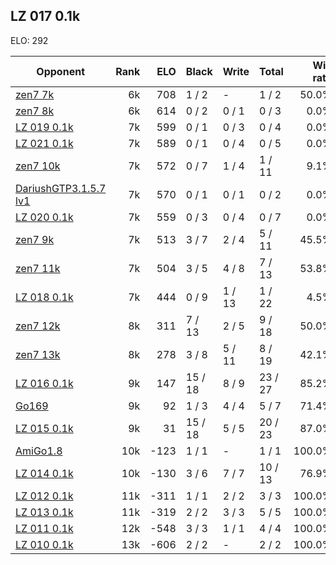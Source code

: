 ## LZ 017 0.1k ##

ELO: 292

Opponent | Rank | ELO | Black | Write | Total | Win rate
---------|-----:|----:|-------|-------|-------|-------:
[zen7 7k](zen7%207k.md) | 6k | 708 | 1 / 2 | - | 1 / 2 | 50.0%
[zen7 8k](zen7%208k.md) | 6k | 614 | 0 / 2 | 0 / 1 | 0 / 3 | 0.0%
[LZ 019 0.1k](LZ%20019%200.1k.md) | 7k | 599 | 0 / 1 | 0 / 3 | 0 / 4 | 0.0%
[LZ 021 0.1k](LZ%20021%200.1k.md) | 7k | 589 | 0 / 1 | 0 / 4 | 0 / 5 | 0.0%
[zen7 10k](zen7%2010k.md) | 7k | 572 | 0 / 7 | 1 / 4 | 1 / 11 | 9.1%
[DariushGTP3.1.5.7 lv1](DariushGTP3.1.5.7%20lv1.md) | 7k | 570 | 0 / 1 | 0 / 1 | 0 / 2 | 0.0%
[LZ 020 0.1k](LZ%20020%200.1k.md) | 7k | 559 | 0 / 3 | 0 / 4 | 0 / 7 | 0.0%
[zen7 9k](zen7%209k.md) | 7k | 513 | 3 / 7 | 2 / 4 | 5 / 11 | 45.5%
[zen7 11k](zen7%2011k.md) | 7k | 504 | 3 / 5 | 4 / 8 | 7 / 13 | 53.8%
[LZ 018 0.1k](LZ%20018%200.1k.md) | 7k | 444 | 0 / 9 | 1 / 13 | 1 / 22 | 4.5%
[zen7 12k](zen7%2012k.md) | 8k | 311 | 7 / 13 | 2 / 5 | 9 / 18 | 50.0%
[zen7 13k](zen7%2013k.md) | 8k | 278 | 3 / 8 | 5 / 11 | 8 / 19 | 42.1%
[LZ 016 0.1k](LZ%20016%200.1k.md) | 9k | 147 | 15 / 18 | 8 / 9 | 23 / 27 | 85.2%
[Go169](Go169.md) | 9k | 92 | 1 / 3 | 4 / 4 | 5 / 7 | 71.4%
[LZ 015 0.1k](LZ%20015%200.1k.md) | 9k | 31 | 15 / 18 | 5 / 5 | 20 / 23 | 87.0%
[AmiGo1.8](AmiGo1.8.md) | 10k | -123 | 1 / 1 | - | 1 / 1 | 100.0%
[LZ 014 0.1k](LZ%20014%200.1k.md) | 10k | -130 | 3 / 6 | 7 / 7 | 10 / 13 | 76.9%
[LZ 012 0.1k](LZ%20012%200.1k.md) | 11k | -311 | 1 / 1 | 2 / 2 | 3 / 3 | 100.0%
[LZ 013 0.1k](LZ%20013%200.1k.md) | 11k | -319 | 2 / 2 | 3 / 3 | 5 / 5 | 100.0%
[LZ 011 0.1k](LZ%20011%200.1k.md) | 12k | -548 | 3 / 3 | 1 / 1 | 4 / 4 | 100.0%
[LZ 010 0.1k](LZ%20010%200.1k.md) | 13k | -606 | 2 / 2 | - | 2 / 2 | 100.0%
